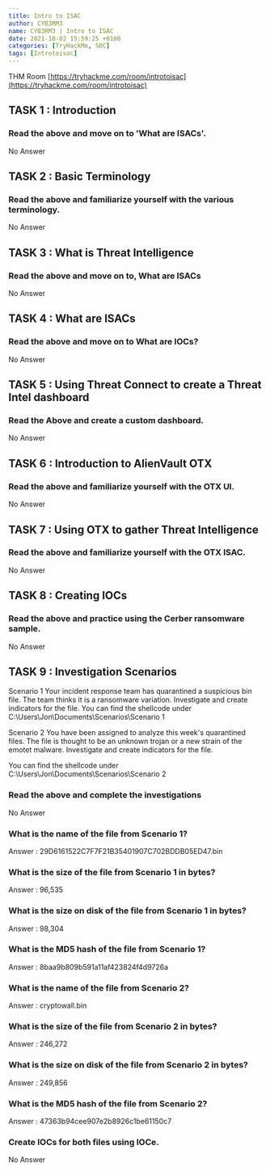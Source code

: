 ```yaml
---
title: Intro to ISAC  
author: CYB3RM3
name: CYB3RM3 | Intro to ISAC  
date: 2021-10-02 15:59:25 +0100
categories: [TryHackMe, SOC]
tags: [Introtoisac]
---
```


THM Room [https://tryhackme.com/room/introtoisac](https://tryhackme.com/room/introtoisac)


## TASK 1 : Introduction 
### Read the above and move on to 'What are ISACs'. 
No Answer

## TASK 2 : Basic Terminology
### Read the above and familiarize yourself with the various terminology. 
No Answer

## TASK 3 : What is Threat Intelligence 
### Read the above and move on to, What are ISACs 
No Answer

## TASK 4 : What are ISACs
### Read the above and move on to What are IOCs?
No Answer

## TASK 5 : Using Threat Connect to create a Threat Intel dashboard 
### Read the Above and create a custom dashboard. 
No Answer

## TASK 6 : Introduction to AlienVault OTX
### Read the above and familiarize yourself with the OTX UI.
No Answer

## TASK 7 : Using OTX to gather Threat Intelligence
### Read the above and familiarize yourself with the OTX ISAC. 
No Answer 

## TASK 8 : Creating IOCs
### Read the above and practice using the Cerber ransomware sample.
No Answer

## TASK 9 : Investigation Scenarios
Scenario 1
Your incident response team has quarantined a suspicious bin file. The team thinks it is a ransomware variation. Investigate and create indicators for the file.
You can find the shellcode under C:\Users\Jon\Documents\Scenarios\Scenario 1

Scenario 2
You have been assigned to analyze this week's quarantined files. The file is thought to be an unknown trojan or a new strain of the emotet malware. Investigate and create indicators for the file.

You can find the shellcode under C:\Users\Jon\Documents\Scenarios\Scenario 2

### Read the above and complete the investigations 
No Answer

### What is the name of the file from Scenario 1?
Answer : 29D6161522C7F7F21B35401907C702BDDB05ED47.bin

### What is the size of the file from Scenario 1 in bytes?
Answer : 96,535

### What is the size on disk of the file from Scenario 1 in bytes?
Answer : 98,304

### What is the MD5 hash of the file from Scenario 1?
Answer : 8baa9b809b591a11af423824f4d9726a

### What is the name of the file from Scenario 2?
Answer : cryptowall.bin

### What is the size of the file from Scenario 2 in bytes?
Answer : 246,272

### What is the size on disk of the file from Scenario 2 in bytes?
Answer : 249,856

### What is the MD5 hash of the file from Scenario 2?
Answer : 47363b94cee907e2b8926c1be61150c7

### Create IOCs for both files using IOCe.
No Answer